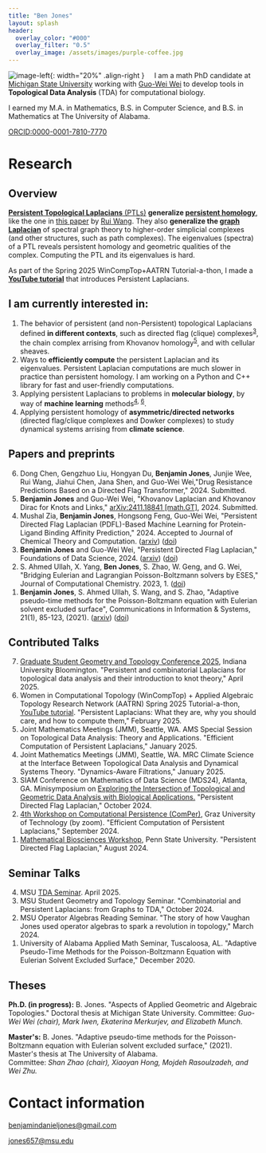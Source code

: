 ```yaml
---
title: "Ben Jones"
layout: splash
header:
  overlay_color: "#000"
  overlay_filter: "0.5"
  overlay_image: /assets/images/purple-coffee.jpg
---
```


![image-left](/assets/images/ProfileF23.jpeg){: width="20%" .align-right } &nbsp;&nbsp;&nbsp;&nbsp;I am a math PhD candidate at [Michigan State University](https://math.natsci.msu.edu/) working with [Guo-Wei Wei](https://users.math.msu.edu/users/weig/) to develop tools in **Topological Data Analysis** (TDA) for computational biology.

I earned my M.A. in Mathematics, B.S. in Computer Science, and B.S. in Mathematics at The University of Alabama.

[ORCID:0000-0001-7810-7770](https://orcid.org/0000-0001-7810-7770)

# Research

## Overview
[**Persistent Topological Laplacians** (PTLs)](https://www.youtube.com/watch?v=SIHirU11jqI) **generalize [persistent homology](https://en.wikipedia.org/wiki/Persistent_homology)**, like the one in [this paper](https://users.math.msu.edu/users/weig/paper/p290.pdf) by [Rui Wang](https://wangru25.github.io/). They also **generalize the [graph Laplacian](https://en.wikipedia.org/wiki/Laplacian_matrix)** of spectral graph theory to higher-order simplicial complexes (and other structures, such as path complexes). The eigenvalues (spectra) of a PTL reveals persistent homology and geometric qualities of the complex. Computing the PTL and its eigenvalues is hard. 

As part of the Spring 2025 WinCompTop+AATRN Tutorial-a-thon, I made a <a href="https://youtu.be/IBS4PQ8usFY?si=X5im1nSkTEnixjJ3"><strong>YouTube tutorial</strong></a> that introduces Persistent Laplacians.

## I am currently interested in:

1. The behavior of persistent (and non-Persistent) topological Laplacians defined **in different contexts**, such as directed flag (clique) complexes<sup><a href="#pdfl">3</a></sup>, the chain complex arrising from Khovanov homology<sup><a href="#khovanov">5</a></sup>, and with cellular sheaves.
2. Ways to **efficiently compute** the persistent Laplacian and its eigenvalues. Persistent Laplacian computations are much slower in practice than persistent homology. I am working on a Python and C++ library for fast and user-friendly computations.
3. Applying persistent Laplacians to problems in **molecular biology**, by way of **machine learning** methods<sup><a href="#pdfl-ml">4</a>, <a href="#transformer">6</a></sup>.
4. Applying persistent homology of **asymmetric/directed networks** (directed flag/clique complexes and Dowker complexes) to study dynamical systems arrising from **climate science**.


## Papers and preprints
<ol reversed>
  <li id="transformer">Dong Chen, Gengzhuo Liu, Hongyan Du, <strong>Benjamin Jones</strong>, Junjie Wee, Rui Wang, Jiahui Chen, Jana Shen, and Guo-Wei Wei,"Drug Resistance Predictions Based on a Directed Flag Transformer," 2024. Submitted.</li>
  <li id="khovanov"><strong>Benjamin Jones</strong> and Guo-Wei Wei, "Khovanov Laplacian and Khovanov Dirac for Knots and Links," <a href="https://arxiv.org/abs/2411.18841">arXiv:2411.18841 [math.GT]</a>, 2024. Submitted.</li>
  <li id="pdfl-ml">Mushal Zia, <strong>Benjamin Jones</strong>, Hongsong Feng, Guo-Wei Wei, "Persistent Directed Flag Laplacian (PDFL)-Based Machine Learning for Protein-Ligand Binding Affinity Prediction," 2024. Accepted to Journal of Chemical Theory and Computation. (<a href="https://arxiv.org/abs/2411.02596">arxiv</a>) (<a href="https://doi.org/10.1021/acs.jctc.5c00074">doi</a>) </li>
  <li id="pdfl"><strong>Benjamin Jones</strong> and Guo-Wei Wei, "Persistent Directed Flag Laplacian," Foundations of Data Science, 2024. (<a href="https://arxiv.org/abs/2312.02099">arxiv</a>) (<a href="https://doi.org/10.3934/fods.2024048">doi</a>)</li>
  <li>S. Ahmed Ullah, X. Yang, <strong>Ben Jones</strong>, S. Zhao, W. Geng, and G. Wei, "Bridging Eulerian and Lagrangian Poisson-Boltzmann solvers by ESES," Journal of Computational Chemistry. 2023, 1. (<a href="https://doi.org/10.1002/jcc.27239">doi</a>)</li>
  <li><strong>Benjamin Jones</strong>, S. Ahmed Ullah, S. Wang, and S. Zhao, "Adaptive pseudo-time methods for the Poisson-Boltzmann equation with Eulerian solvent excluded surface", Communications in Information & Systems, 21(1), 85-123, (2021). (<a href="arxiv.org/abs/2011.14250">arxiv</a>) (<a href="https://dx.doi.org/10.4310/CIS.2021.v21.n1.a5">doi</a>)</li>
</ol>

## Contributed Talks
<ol reversed>
    <li><a href="https://topologyandgeometry.iu.edu/gstgc25/index.html">Graduate Student Geometry and Topology Conference 2025</a>, Indiana University Bloomington. "Persistent and combinatorial Laplacians for topological data analysis and their introduction to knot theory," April 2025.</li>
    <li>Women in Computational Topology (WinCompTop) + Applied Algebraic Topology Research Network (AATRN) Spring 2025 Tutorial-a-thon, <a href="https://youtu.be/IBS4PQ8usFY?si=X5im1nSkTEnixjJ3">YouTube tutorial</a>. "Persistent Laplacians: What they are, why you should care, and how to compute them," February 2025.</li>
    <li>Joint Mathematics Meetings (JMM), Seattle, WA. AMS Special Session on Topological Data Analysis: Theory and Applications. "Efficient Computation of Persistent Laplacians," January 2025.</li>
    <li>Joint Mathematics Meetings (JMM), Seattle, WA. MRC Climate Science at the Interface Between Topological Data Analysis and Dynamical Systems Theory. "Dynamics-Aware Filtrations," January 2025.</li>
    <li>SIAM Conference on Mathematics of Data Science (MDS24), Atlanta, GA. Minisymposium on <a href="https://meetings.siam.org/sess/dsp_programsess.cfm?SESSIONCODE=80632">Exploring the Intersection of Topological and Geometric Data Analysis with Biological Applications.</a> "Persistent Directed Flag Laplacian," October 2024. </li>
    <li><a href="https://www.tugraz.at/projekte/cpw/home">4th Workshop on Computational Persistence (ComPer)</a>, Graz University of Technology (by zoom). "Efficient Computation of Persistent Laplacians," September 2024.</li>
    <li><a href="https://sites.google.com/view/mbw-2024/home?authuser=0">Mathematical Biosciences Workshop</a>, Penn State University. "Persistent Directed Flag Laplacian," August 2024.</li>
</ol>

## Seminar Talks
<ol reversed>
<li> MSU <a href="https://cmse.msu.edu/NewsEvents/tda_seminar/index.aspx">TDA Seminar</a>. April 2025.</li>
<li> MSU Student Geometry and Topology Seminar. "Combinatorial and Persistent Laplacians: from Graphs to TDA," October 2024.</li>
<li> MSU Operator Algebras Reading Seminar. "The story of how Vaughan Jones used operator algebras to spark a revolution in topology," March 2024. </li>
<li> University of Alabama Applied Math Seminar, Tuscaloosa, AL. "Adaptive Pseudo-Time Methods for the Poisson-Boltzmann Equation with Eulerian Solvent Excluded Surface," December 2020.</li>
</ol>

## Theses

**Ph.D. (in progress):** B. Jones. "Aspects of Applied Geometric and Algebraic Topologies." Doctoral thesis at Michigan State University.
  Committee: *Guo-Wei Wei (chair), Mark Iwen, Ekaterina Merkurjev, and Elizabeth Munch.*

**Master's:** B. Jones. "Adaptive pseudo-time methods for the Poisson-Boltzmann equation with Eulerian solvent excluded surface," (2021). Master's thesis at The University of Alabama.  
    Committee: *Shan Zhao (chair), Xiaoyan Hong, Mojdeh Rasoulzadeh, and Wei Zhu.*


# Contact information
[benjamindanieljones@gmail.com](mailto:benjamindanieljones@gmail.com)

[jones657@msu.edu](mailto:jones657@msu.edu)


